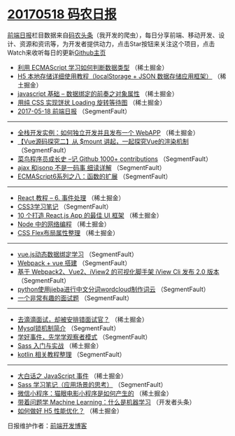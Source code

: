 # [20170518 码农日报](https://toutiao.qdkfweb.cn/date/2017/05/18)

[前端日报](https://qdkfweb.cn/c/news)栏目数据来自[码农头条](https://toutiao.qdkfweb.cn/)（我开发的爬虫），每日分享前端、移动开发、设计、资源和资讯等，为开发者提供动力，点击Star按钮来关注这个项目，点击Watch来收听每日的更新[Github主页](https://github.com/kujian/frontendDaily)
* [利用 ECMAScript 学习如何判断数据类型](https://toutiao.qdkfweb.cn/38414.html) （稀土掘金）
* [H5 本地存储详细使用教程（localStorage + JSON 数据存储应用框架）](https://toutiao.qdkfweb.cn/38406.html) （稀土掘金）
* [javascript 基础 &#8211; 数据绑定的前奏之对象属性](https://toutiao.qdkfweb.cn/38408.html) （稀土掘金）
* [用纯 CSS 实现饼状 Loading 旋转等待图](https://toutiao.qdkfweb.cn/38410.html) （稀土掘金）
* [2017-05-18 前端日报](https://toutiao.qdkfweb.cn/38439.html) （SegmentFault）

***
* [全栈开发实例：如何独立开发并且发布一个 WebAPP](https://toutiao.qdkfweb.cn/38413.html) （稀土掘金）
* [【Vue源码探究二】从 $mount 讲起，一起探究Vue的渲染机制](https://toutiao.qdkfweb.cn/38443.html) （SegmentFault）
* [菜鸟程序员成长史 &#8211;记 Github 1000+ contributions](https://toutiao.qdkfweb.cn/38434.html) （SegmentFault）
* [ajax 和jsonp 不是一码事 细读详解](https://toutiao.qdkfweb.cn/38446.html) （SegmentFault）
* [ECMAScript6系列之八：函数的扩展](https://toutiao.qdkfweb.cn/38436.html) （SegmentFault）

***
* [React 教程 &#8211; 6. 事件处理](https://toutiao.qdkfweb.cn/38399.html) （稀土掘金）
* [CSS3学习笔记](https://toutiao.qdkfweb.cn/38448.html) （SegmentFault）
* [10 个打造 React.js App 的最佳 UI 框架](https://toutiao.qdkfweb.cn/38400.html) （稀土掘金）
* [Node 中的网络编程](https://toutiao.qdkfweb.cn/38411.html) （稀土掘金）
* [CSS Flex布局属性整理](https://toutiao.qdkfweb.cn/38401.html) （稀土掘金）

***
* [vue.js动态数据绑定学习](https://toutiao.qdkfweb.cn/38440.html) （SegmentFault）
* [Webpack + vue 搭建](https://toutiao.qdkfweb.cn/38441.html) （SegmentFault）
* [基于 Webpack2、Vue2、iView2 的可视化脚手架 iView Cli 发布 2.0 版本](https://toutiao.qdkfweb.cn/38433.html) （SegmentFault）
* [python使用jieba进行中文分词wordcloud制作词云](https://toutiao.qdkfweb.cn/38445.html) （SegmentFault）
* [一个非常有趣的面试题](https://toutiao.qdkfweb.cn/38435.html) （SegmentFault）

***
* [去滴滴面试，却被安排错面试官？](https://toutiao.qdkfweb.cn/38398.html) （稀土掘金）
* [Mysql锁机制简介](https://toutiao.qdkfweb.cn/38437.html) （SegmentFault）
* [学好事件，先学学观察者模式](https://toutiao.qdkfweb.cn/38449.html) （SegmentFault）
* [Sass 入门与实战](https://toutiao.qdkfweb.cn/38412.html) （稀土掘金）
* [kotlin 相关教程整理](https://toutiao.qdkfweb.cn/38432.html) （SegmentFault）

***
* [大白话之 JavaScript 事件](https://toutiao.qdkfweb.cn/38405.html) （稀土掘金）
* [Sass 学习笔记（应用场景的思考）](https://toutiao.qdkfweb.cn/38444.html) （SegmentFault）
* [微信小程序：猫眼电影小程序是如何产生的](https://toutiao.qdkfweb.cn/38407.html) （稀土掘金）
* [带着问题学 Machine Learning：什么是机器学习](https://toutiao.qdkfweb.cn/38468.html) （开发者头条）
* [如何做好 H5 性能优化？](https://toutiao.qdkfweb.cn/38397.html) （稀土掘金）

日报维护作者：[前端开发博客](https://qdkfweb.cn/) 